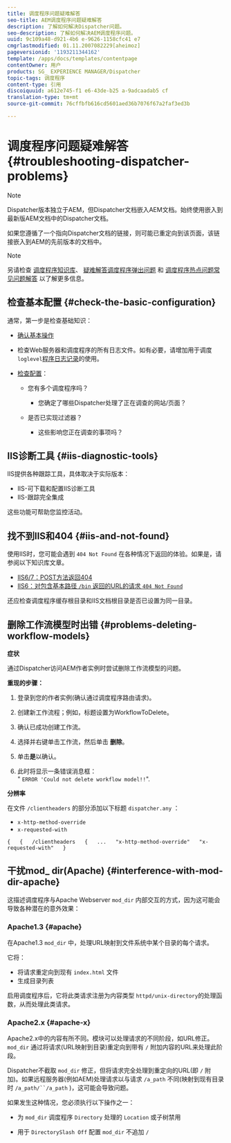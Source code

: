 ```yaml
---
title: 调度程序问题疑难解答
seo-title: AEM调度程序问题疑难解答
description: 了解如何解决Dispatcher问题。
seo-description: 了解如何解决AEM调度程序问题。
uuid: 9c109a48-d921-4b6 e-9626-1158cfc41 e7
cmgrlastmodified: 01.11.2007082229[aheimoz]
pageversionid: '1193211344162'
template: /apps/docs/templates/contentpage
contentOwner: 用户
products: SG_ EXPERIENCE MANAGER/Dispatcher
topic-tags: 调度程序
content-type: 引用
discoiquuid: a612e745-f1 e6-43de-b25 a-9adcaadab5 cf
translation-type: tm+mt
source-git-commit: 76cffbfb616cd5601aed36b7076f67a2faf3ed3b

---
```



# 调度程序问题疑难解答 {#troubleshooting-dispatcher-problems}

>[!NOTE]
>
>Dispatcher版本独立于AEM，但Dispatcher文档嵌入AEM文档。始终使用嵌入到最新版AEM文档中的Dispatcher文档。
>
>如果您遵循了一个指向Dispatcher文档的链接，则可能已重定向到该页面，该链接嵌入到AEM的先前版本的文档中。

>[!NOTE]
>
>另请检查 [调度程序知识库](https://helpx.adobe.com/cq/kb/index/dispatcher.html)、 [疑难解答调度程序弹出问题](https://helpx.adobe.com/adobe-cq/kb/troubleshooting-dispatcher-flushing-issues.html) 和 [调度程序热点问题常见问题解答](dispatcher-faq.md) 以了解更多信息。

## 检查基本配置 {#check-the-basic-configuration}

通常，第一步是检查基础知识：

* [确认基本操作](#ConfirmBasicOperation)
* 检查Web服务器和调度程序的所有日志文件。如有必要，请增加用于调度 `loglevel`[程序日志记录](#Logging)的使用。

* [检查配置](#ConfiguringtheDispatcher)：

   * 您有多个调度程序吗？

      * 您确定了哪些Dispatcher处理了正在调查的网站/页面？
   * 是否已实现过滤器？

      * 这些影响您正在调查的事项吗？


## IIS诊断工具 {#iis-diagnostic-tools}

IIS提供各种跟踪工具，具体取决于实际版本：

* IIS-可下载和配置IIS诊断工具
* IIS-跟踪完全集成

这些功能可帮助您监控活动。

## 找不到IIS和404 {#iis-and-not-found}

使用IIS时，您可能会遇到 `404 Not Found` 在各种情况下返回的体验。如果是，请参阅以下知识库文章。

* [IIS6/7：POST方法返回404](https://helpx.adobe.com/dispatcher/kb/IIS6IsapiFilters.html)
* [IIS6：对包含基本路径 `/bin` 返回的URL的请求 `404 Not Found`](https://helpx.adobe.com/dispatcher/kb/RequestsToBinDirectoryFailInIIS6.html)

还应检查调度程序缓存根目录和IIS文档根目录是否已设置为同一目录。

## 删除工作流模型时出错 {#problems-deleting-workflow-models}

**症状**

通过Dispatcher访问AEM作者实例时尝试删除工作流模型的问题。

**重现的步骤：**

1. 登录到您的作者实例(确认通过调度程序路由请求)。
1. 创建新工作流程；例如，标题设置为WorkflowToDelete。
1. 确认已成功创建工作流。
1. 选择并右键单击工作流，然后单击 **删除**。

1. 单击**是**以确认。
1. 此时将显示一条错误消息框：\
   &quot; `ERROR 'Could not delete workflow model!!`&quot;.

**分辨率**

在文件 `/clientheaders` 的部分添加以下标题 `dispatcher.any` ：

* `x-http-method-override`
* `x-requested-with`

`{  
{  
/clientheaders  
{  
...  
"x-http-method-override"  
"x-requested-with"  
}`

## 干扰mod_ dir(Apache) {#interference-with-mod-dir-apache}

这描述调度程序与Apache Webserver `mod_dir` 内部交互的方式，因为这可能会导致各种潜在的意外效果：

### Apache1.3 {#apache}

在Apache1.3 `mod_dir` 中，处理URL映射到文件系统中某个目录的每个请求。

它将：

* 将请求重定向到现有 `index.html` 文件
* 生成目录列表

启用调度程序后，它将此类请求注册为内容类型 `httpd/unix-directory`的处理函数，从而处理此类请求。

### Apache2.x {#apache-x}

Apache2.x中的内容有所不同。模块可以处理请求的不同阶段，如URL修正。`mod_dir` 通过将请求(URL映射到目录)重定向到带有 `/` 附加内容的URL来处理此阶段。

Dispatcher不截取 `mod_dir` 修正，但将请求完全处理到重定向的URL(即 `/` 附加)。如果远程服务器(例如AEM)处理请求以与请求 `/a_path` 不同(映射到现有目录时 `/a_path/``/a_path` )，这可能会导致问题。

如果发生这种情况，您必须执行以下操作之一：

* 为 `mod_dir` 调度程序 `Directory` 处理的 `Location` 或子树禁用

* 用于 `DirectorySlash Off` 配置 `mod_dir` 不追加 `/`
